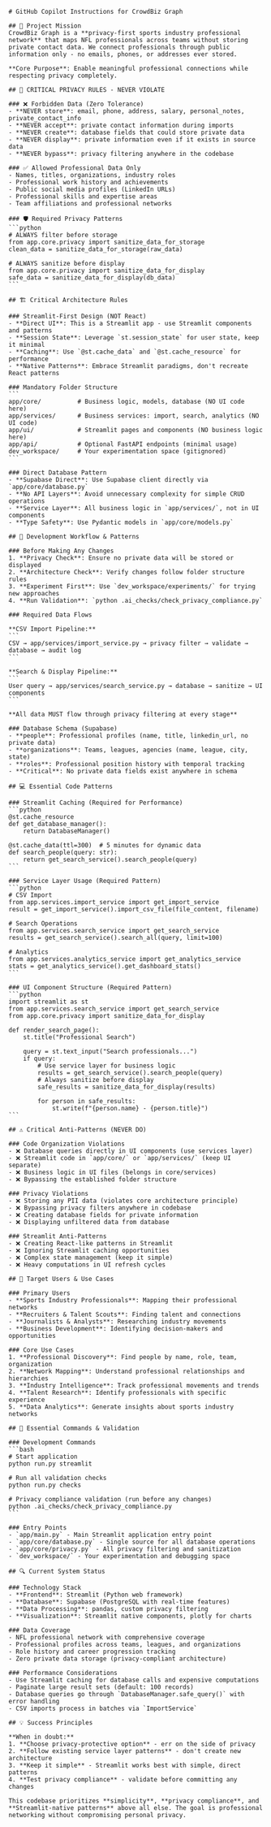 ````instructions
# GitHub Copilot Instructions for CrowdBiz Graph

## 🎯 Project Mission
CrowdBiz Graph is a **privacy-first sports industry professional network** that maps NFL professionals across teams without storing private contact data. We connect professionals through public information only - no emails, phones, or addresses ever stored.

**Core Purpose**: Enable meaningful professional connections while respecting privacy completely.

## 🚨 CRITICAL PRIVACY RULES - NEVER VIOLATE

### ❌ Forbidden Data (Zero Tolerance)
- **NEVER store**: email, phone, address, salary, personal_notes, private_contact_info
- **NEVER accept**: private contact information during imports
- **NEVER create**: database fields that could store private data  
- **NEVER display**: private information even if it exists in source data
- **NEVER bypass**: privacy filtering anywhere in the codebase

### ✅ Allowed Professional Data Only
- Names, titles, organizations, industry roles
- Professional work history and achievements
- Public social media profiles (LinkedIn URLs)
- Professional skills and expertise areas
- Team affiliations and professional networks

### 🛡️ Required Privacy Patterns
```python
# ALWAYS filter before storage
from app.core.privacy import sanitize_data_for_storage
clean_data = sanitize_data_for_storage(raw_data)

# ALWAYS sanitize before display
from app.core.privacy import sanitize_data_for_display
safe_data = sanitize_data_for_display(db_data)
```

## 🏗️ Critical Architecture Rules

### Streamlit-First Design (NOT React)
- **Direct UI**: This is a Streamlit app - use Streamlit components and patterns
- **Session State**: Leverage `st.session_state` for user state, keep it minimal
- **Caching**: Use `@st.cache_data` and `@st.cache_resource` for performance
- **Native Patterns**: Embrace Streamlit paradigms, don't recreate React patterns

### Mandatory Folder Structure
```
app/core/          # Business logic, models, database (NO UI code here)
app/services/      # Business services: import, search, analytics (NO UI code)
app/ui/            # Streamlit pages and components (NO business logic here)
app/api/           # Optional FastAPI endpoints (minimal usage)
dev_workspace/     # Your experimentation space (gitignored)
```

### Direct Database Pattern
- **Supabase Direct**: Use Supabase client directly via `app/core/database.py`
- **No API Layers**: Avoid unnecessary complexity for simple CRUD operations  
- **Service Layer**: All business logic in `app/services/`, not in UI components
- **Type Safety**: Use Pydantic models in `app/core/models.py`

## 🔄 Development Workflow & Patterns

### Before Making Any Changes
1. **Privacy Check**: Ensure no private data will be stored or displayed
2. **Architecture Check**: Verify changes follow folder structure rules
3. **Experiment First**: Use `dev_workspace/experiments/` for trying new approaches
4. **Run Validation**: `python .ai_checks/check_privacy_compliance.py`

### Required Data Flows

**CSV Import Pipeline:**
```
CSV → app/services/import_service.py → privacy filter → validate → database → audit log
```

**Search & Display Pipeline:**  
```
User query → app/services/search_service.py → database → sanitize → UI components
```

**All data MUST flow through privacy filtering at every stage**

### Database Schema (Supabase)
- **people**: Professional profiles (name, title, linkedin_url, no private data)
- **organizations**: Teams, leagues, agencies (name, league, city, state)  
- **roles**: Professional position history with temporal tracking
- **Critical**: No private data fields exist anywhere in schema

## 💻 Essential Code Patterns

### Streamlit Caching (Required for Performance)
```python
@st.cache_resource
def get_database_manager():
    return DatabaseManager()

@st.cache_data(ttl=300)  # 5 minutes for dynamic data
def search_people(query: str):
    return get_search_service().search_people(query)
```

### Service Layer Usage (Required Pattern)
```python
# CSV Import
from app.services.import_service import get_import_service
result = get_import_service().import_csv_file(file_content, filename)

# Search Operations  
from app.services.search_service import get_search_service
results = get_search_service().search_all(query, limit=100)

# Analytics
from app.services.analytics_service import get_analytics_service
stats = get_analytics_service().get_dashboard_stats()
```

### UI Component Structure (Required Pattern)
```python
import streamlit as st
from app.services.search_service import get_search_service
from app.core.privacy import sanitize_data_for_display

def render_search_page():
    st.title("Professional Search")
    
    query = st.text_input("Search professionals...")
    if query:
        # Use service layer for business logic
        results = get_search_service().search_people(query)
        # Always sanitize before display
        safe_results = sanitize_data_for_display(results)
        
        for person in safe_results:
            st.write(f"{person.name} - {person.title}")
```

## ⚠️ Critical Anti-Patterns (NEVER DO)

### Code Organization Violations
- ❌ Database queries directly in UI components (use services layer)
- ❌ Streamlit code in `app/core/` or `app/services/` (keep UI separate)
- ❌ Business logic in UI files (belongs in core/services)
- ❌ Bypassing the established folder structure

### Privacy Violations  
- ❌ Storing any PII data (violates core architecture principle)
- ❌ Bypassing privacy filters anywhere in codebase
- ❌ Creating database fields for private information
- ❌ Displaying unfiltered data from database

### Streamlit Anti-Patterns
- ❌ Creating React-like patterns in Streamlit
- ❌ Ignoring Streamlit caching opportunities
- ❌ Complex state management (keep it simple)
- ❌ Heavy computations in UI refresh cycles

## 🎯 Target Users & Use Cases

### Primary Users
- **Sports Industry Professionals**: Mapping their professional networks
- **Recruiters & Talent Scouts**: Finding talent and connections
- **Journalists & Analysts**: Researching industry movements
- **Business Development**: Identifying decision-makers and opportunities

### Core Use Cases
1. **Professional Discovery**: Find people by name, role, team, organization
2. **Network Mapping**: Understand professional relationships and hierarchies
3. **Industry Intelligence**: Track professional movements and trends
4. **Talent Research**: Identify professionals with specific experience
5. **Data Analytics**: Generate insights about sports industry networks

## 🚀 Essential Commands & Validation

### Development Commands
```bash
# Start application
python run.py streamlit

# Run all validation checks
python run.py checks

# Privacy compliance validation (run before any changes)
python .ai_checks/check_privacy_compliance.py
```

### Entry Points
- `app/main.py` - Main Streamlit application entry point
- `app/core/database.py` - Single source for all database operations
- `app/core/privacy.py` - All privacy filtering and sanitization
- `dev_workspace/` - Your experimentation and debugging space

## 🔍 Current System Status

### Technology Stack
- **Frontend**: Streamlit (Python web framework)
- **Database**: Supabase (PostgreSQL with real-time features)
- **Data Processing**: pandas, custom privacy filtering
- **Visualization**: Streamlit native components, plotly for charts

### Data Coverage
- NFL professional network with comprehensive coverage
- Professional profiles across teams, leagues, and organizations
- Role history and career progression tracking
- Zero private data storage (privacy-compliant architecture)

### Performance Considerations
- Use Streamlit caching for database calls and expensive computations
- Paginate large result sets (default: 100 records)
- Database queries go through `DatabaseManager.safe_query()` with error handling
- CSV imports process in batches via `ImportService`

## 💡 Success Principles

**When in doubt:**
1. **Choose privacy-protective option** - err on the side of privacy
2. **Follow existing service layer patterns** - don't create new architecture  
3. **Keep it simple** - Streamlit works best with simple, direct patterns
4. **Test privacy compliance** - validate before committing any changes

This codebase prioritizes **simplicity**, **privacy compliance**, and **Streamlit-native patterns** above all else. The goal is professional networking without compromising personal privacy.

````
